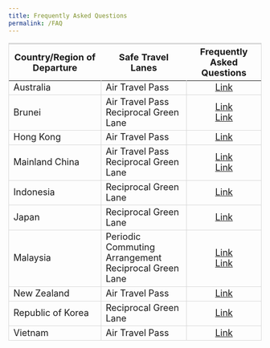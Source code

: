 ```yaml
---
title: Frequently Asked Questions
permalink: /FAQ
---
```


<table>
<thead>
  <tr>
    <th style="font-size:18px; border-top:3px solid #D8D8D8; border-left:1px solid #D8D8D8; ">Country/Region of Departure</th>
    <th style="font-size:18px; border-top:3px solid #D8D8D8;">Safe Travel Lanes</th>
    <th style="font-size:18px; border-top:3px solid #D8D8D8; border-right:1px solid #D8D8D8;">Frequently Asked Questions</th>
  </tr>
</thead>
<tbody>
  <tr>
   <td style="font-size:18px; border-bottom:1px solid #D8D8D8; border-right:1px solid #D8D8D8;  border-left:1px solid #D8D8D8;">Australia</td>
   <td style="font-size:18px; border-bottom:1px solid #D8D8D8;  border-right:1px solid #D8D8D8; "> Air Travel Pass
     </td>
     <td style="font-size:18px; border-bottom:1px solid #D8D8D8;  text-align:center; border-right:1px solid #D8D8D8; "> <a href="/australia/atp/faq"> Link </a>
</td>
 </tr>
<tr>
   <td style="font-size:18px; border-bottom:1px solid #D8D8D8; border-right:1px solid #D8D8D8;  border-left:1px solid #D8D8D8;">Brunei</td>
   <td style="font-size:18px; border-bottom:1px solid #D8D8D8;  border-right:1px solid #D8D8D8; "> Air Travel Pass <br/> Reciprocal Green Lane 
     </td>
     <td style="font-size:18px; border-bottom:1px solid #D8D8D8; text-align:center;  border-right:1px solid #D8D8D8; "> <a href="/brunei/atp/faq"> Link </a> <br/> <a href="/brunei/rgl/faq"> Link </a>
</td>
 </tr>
      <tr>
   <td style="font-size:18px; border-bottom:1px solid #D8D8D8; border-right:1px solid #D8D8D8;  border-left:1px solid #D8D8D8;">Hong Kong</td>
   <td style="font-size:18px; border-bottom:1px solid #D8D8D8;  border-right:1px solid #D8D8D8; "> Air Travel Pass
     </td>
     <td style="font-size:18px; border-bottom:1px solid #D8D8D8; text-align:center;  border-right:1px solid #D8D8D8; "> <a href="/hongkong/atp/faq"> Link </a>
</td>
 </tr> 
    <tr>
   <td style="font-size:18px; border-bottom:1px solid #D8D8D8; border-right:1px solid #D8D8D8;  border-left:1px solid #D8D8D8;">Mainland China</td>
   <td style="font-size:18px; border-bottom:1px solid #D8D8D8;  border-right:1px solid #D8D8D8; "> Air Travel Pass <br/> Reciprocal Green Lane 
     </td>
     <td style="font-size:18px; border-bottom:1px solid #D8D8D8; text-align:center;  border-right:1px solid #D8D8D8; "> <a href="/china/atp/faq"> Link </a> <br/> <a href="/china/rgl/faq"> Link </a>
</td>
 </tr>
   <tr>
   <td style="font-size:18px; border-bottom:1px solid #D8D8D8; border-right:1px solid #D8D8D8;  border-left:1px solid #D8D8D8;">Indonesia</td>
   <td style="font-size:18px; border-bottom:1px solid #D8D8D8;  border-right:1px solid #D8D8D8; "> Reciprocal Green Lane 
     </td>
     <td style="font-size:18px; border-bottom:1px solid #D8D8D8; text-align:center;  border-right:1px solid #D8D8D8; "> <a href="/indonesia/rgl/faq"> Link </a>
</td>
 </tr>
   <tr>
   <td style="font-size:18px; border-bottom:1px solid #D8D8D8; border-right:1px solid #D8D8D8;  border-left:1px solid #D8D8D8;">Japan</td>
   <td style="font-size:18px; border-bottom:1px solid #D8D8D8;  border-right:1px solid #D8D8D8; "> Reciprocal Green Lane 
     </td>
     <td style="font-size:18px; border-bottom:1px solid #D8D8D8; text-align:center;  border-right:1px solid #D8D8D8; "> <a href="/japan/rgl/faq"> Link </a>
</td>
 </tr>
    <tr>
   <td style="font-size:18px; border-bottom:1px solid #D8D8D8; border-right:1px solid #D8D8D8;  border-left:1px solid #D8D8D8;">Malaysia</td>
   <td style="font-size:18px; border-bottom:1px solid #D8D8D8;  border-right:1px solid #D8D8D8; "> Periodic Commuting Arrangement <br/> Reciprocal Green Lane 
     </td>
     <td style="font-size:18px; border-bottom:1px solid #D8D8D8; text-align:center;  border-right:1px solid #D8D8D8; "> <a href="/malaysia/pca/faq"> Link </a> <br/> <a href="/malaysia/rgl/faq"> Link </a>
</td>
 </tr>
    <tr>
   <td style="font-size:18px; border-bottom:1px solid #D8D8D8; border-right:1px solid #D8D8D8;  border-left:1px solid #D8D8D8;">New Zealand</td>
   <td style="font-size:18px; border-bottom:1px solid #D8D8D8;  border-right:1px solid #D8D8D8; "> Air Travel Pass
     </td>
     <td style="font-size:18px; border-bottom:1px solid #D8D8D8; text-align:center;  border-right:1px solid #D8D8D8; "> <a href="/newzealand/atp/faq"> Link </a>
</td>
 </tr>
   <tr>
   <td style="font-size:18px; border-bottom:1px solid #D8D8D8; border-right:1px solid #D8D8D8;  border-left:1px solid #D8D8D8;">Republic of Korea</td>
   <td style="font-size:18px; border-bottom:1px solid #D8D8D8;  border-right:1px solid #D8D8D8; "> Reciprocal Green Lane
     </td>
     <td style="font-size:18px; border-bottom:1px solid #D8D8D8; text-align:center;  border-right:1px solid #D8D8D8; "> <a href="/rok/atp/faq"> Link </a>
</td>
 </tr>
   <tr>
   <td style="font-size:18px; border-bottom:1px solid #D8D8D8; border-right:1px solid #D8D8D8;  border-left:1px solid #D8D8D8;">Vietnam</td>
   <td style="font-size:18px; border-bottom:1px solid #D8D8D8;  border-right:1px solid #D8D8D8; "> Air Travel Pass
     </td>
     <td style="font-size:18px; border-bottom:1px solid #D8D8D8; text-align:center;  border-right:1px solid #D8D8D8; "> <a href="/vietnam/atp/faq"> Link </a>
</td>
 </tr>
 </tbody>
 </table>

